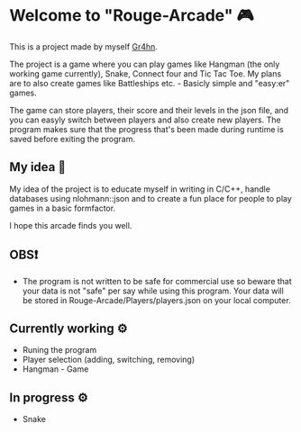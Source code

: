 # Welcome to "Rouge-Arcade" 🎮
This is a project made by myself [Gr4hn](https://github.com/Gr4hn). 

The project is a game where you can play games like Hangman (the only working game currently), Snake, Connect four and Tic Tac Toe. My plans are to also create games like Battleships etc. - Basicly simple and "easy:er" games.

The game can store players, their score and their levels in the json file, and you can easyly switch between players and also create new players. The program makes sure that the progress that's been made during runtime is saved before exiting the program. 

## My idea 💭
My idea of the project is to educate myself in writing in C/C++, handle databases using nlohmann::json and to create a fun place for people to play games in a basic formfactor.

I hope this arcade finds you well.

## OBS❗
* The program is not written to be safe for commercial use so beware that your data is not "safe" per say while using this program. Your data will be stored in Rouge-Arcade/Players/players.json on your local computer.

## Currently working ⚙️
* Runing the program
* Player selection (adding, switching, removing)
* Hangman - Game

## In progress ⚙️
* Snake

